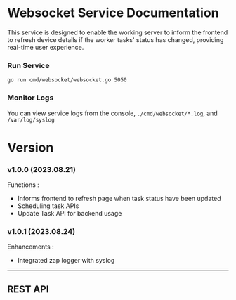 # Websocket Service Documentation
This service is designed to enable the working server to inform the frontend to refresh device details if the worker tasks' status has changed, providing real-time user experience.

### Run Service
```console
go run cmd/websocket/websocket.go 5050
```

### Monitor Logs
You can view service logs from the console, `./cmd/websocket/*.log`, and `/var/log/syslog`

# Version
### v1.0.0 (2023.08.21)
Functions :
- Informs frontend to refresh page when task status have been updated
- Scheduling task APIs
- Update Task API for backend usage

### v1.0.1 (2023.08.24)
Enhancements :
- Integrated zap logger with syslog

---

## REST API
